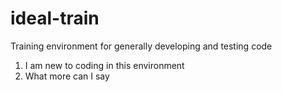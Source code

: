 # ideal-train
Training environment for generally developing and testing code
1. I am new to coding in this environment
2. What more can I say
